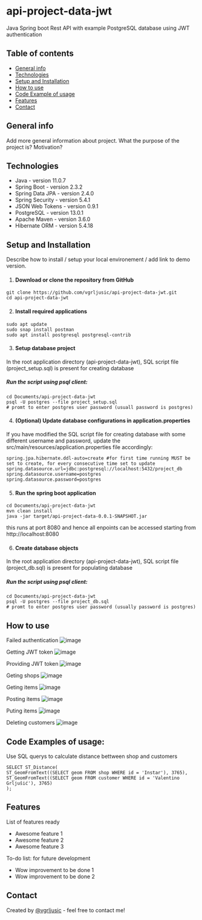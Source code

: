 # api-project-data-jwt
Java Spring boot Rest API with example PostgreSQL database using JWT authentication

## Table of contents
* [General info](#general-info)
* [Technologies](#technologies)
* [Setup and Installation](#setup-and-installation)
* [How to use](#how-to-use)
* [Code Example of usage](#code-examples-of-usage)
* [Features](#features)
* [Contact](#contact)

## General info
Add more general information about project. What the purpose of the project is? Motivation?

## Technologies
* Java - version 11.0.7
* Spring Boot - version 2.3.2
* Spring Data JPA - version 2.4.0
* Spring Security - version 5.4.1
* JSON Web Tokens - version 0.9.1
* PostgreSQL - version 13.0.1
* Apache Maven - version 3.6.0
* Hibernate ORM - version 5.4.18

## Setup and Installation
Describe how to install / setup your local environement / add link to demo version.

1. #### Download or clone the repository from GitHub

```
git clone https://github.com/vgrljusic/api-project-data-jwt.git
cd api-project-data-jwt
```

2. #### Install required applications

```
sudo apt update
sudo snap install postman
sudo apt install postgresql postgresql-contrib
```

3. #### Setup database project

In the root application directory (api-project-data-jwt), SQL script file (project_setup.sql) is present for creating database

##### Run the script using psql client: 

```
cd Documents/api-project-data-jwt
psql -U postgres --file project_setup.sql
# promt to enter postgres user password (usuall password is postgres)
```

4. #### (Optional) Update database configurations in application.properties

If you have modified the SQL script file for creating database with some different username and password, update the src/main/resources/application.properties file accordingly:

```
spring.jpa.hibernate.ddl-auto=create #for first time running MUST be set to create, for every consecutive time set to update
spring.datasource.url=jdbc:postgresql://localhost:5432/project_db
spring.datasource.username=postgres
spring.datasource.password=postgres

```

5. #### Run the spring boot application

```
cd Documents/api-project-data-jwt
mvn clean install
java -jar target/api-project-data-0.0.1-SNAPSHOT.jar
```

this runs at port 8080 and hence all enpoints can be accessed starting from http://localhost:8080

6. #### Create database objects

In the root application directory (api-project-data-jwt), SQL script file (project_db.sql) is present for populating database

##### Run the script using psql client: 

```
cd Documents/api-project-data-jwt
psql -U postgres --file project_db.sql
# promt to enter postgres user password (usually password is postgres)
```

## How to use

Failed authentication
![image](https://user-images.githubusercontent.com/52451893/97893829-11416200-1d32-11eb-87d4-e3dcbca12951.png)

Getting JWT token
![image](https://user-images.githubusercontent.com/52451893/97894613-01764d80-1d33-11eb-979a-b7444896b520.png)

Providing JWT token
![image](https://user-images.githubusercontent.com/52451893/97894218-8d3baa00-1d32-11eb-9866-e7ee6956173a.png)

Geting shops
![image](https://user-images.githubusercontent.com/52451893/97894794-38e4fa00-1d33-11eb-9020-45788c2971fe.png)

Geting items
![image](https://user-images.githubusercontent.com/52451893/97894839-47cbac80-1d33-11eb-9351-f5b1f1806990.png)

Posting items
![image](https://user-images.githubusercontent.com/52451893/97894896-5d40d680-1d33-11eb-94ad-6c3d61e1f3a1.png)

Puting items
![image](https://user-images.githubusercontent.com/52451893/97894958-70ec3d00-1d33-11eb-9545-ca83d36dac3b.png)

Deleting customers
![image](https://user-images.githubusercontent.com/52451893/97895018-82cde000-1d33-11eb-99c5-a2cf86f7bb3c.png)

## Code Examples of usage:
Use SQL querys to calculate distance bettween shop and customers

```
SELECT ST_Distance(
ST_GeomFromText((SELECT geom FROM shop WHERE id = 'Instar'), 3765),
ST_GeomFromText((SELECT geom FROM customer WHERE id = 'Valentino Grljušić'), 3765)
);
```

## Features
List of features ready 
* Awesome feature 1
* Awesome feature 2
* Awesome feature 3

To-do list: for future development
* Wow improvement to be done 1
* Wow improvement to be done 2

## Contact
Created by [@vgrljusic](linkedin.com/in/vgrljusic) - feel free to contact me!
